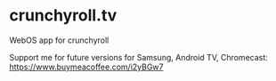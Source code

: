 # crunchyroll.tv
WebOS app for crunchyroll

Support me for future versions for Samsung, Android TV, Chromecast:
https://www.buymeacoffee.com/i2yBGw7
